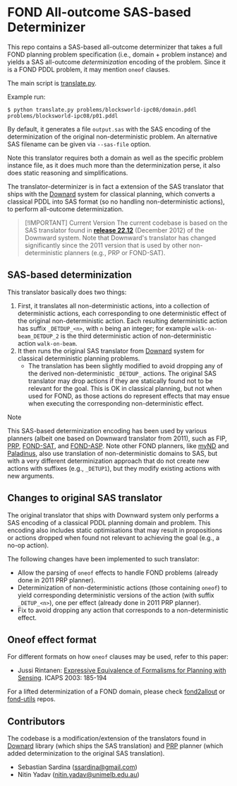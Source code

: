 # FOND All-outcome SAS-based Determinizer

This repo contains a SAS-based all-outcome determinizer that takes a full FOND planning problem specification (i.e., domain + problem instance) and yields a SAS all-outcome _determinization_ encoding of the problem. Since it is a FOND PDDL problem, it may mention `oneof` clauses.

The main script is [translate.py](translate.py).

Example run:

```shell
$ python translate.py problems/blocksworld-ipc08/domain.pddl problems/blocksworld-ipc08/p01.pddl
```

By default, it generates a file `output.sas` with the SAS encoding of the determinization of the original non-deterministic problem. An alternative SAS filename can be given via `--sas-file` option.

Note this translator requires both a domain as well as the specific problem instance file, as it does much more than the determinization perse, it also does static reasoning and simplifications.

The translator-determinizer is in fact a extension of the SAS translator that ships with the [Downard](https://github.com/aibasel/downward) system for classical planning, which converts a classical PDDL into SAS format (so no handling non-deterministic actions), to perform all-outcome determinization. 

> [!IMPORTANT] Current Version
> The current codebase is based on the SAS translator found in [**release 22.12**](https://github.com/aibasel/downward/tree/release-22.12.0) (December 2012) of the Downward system. Note that Downward's translator has changed significantly since the 2011 version that is used by other non-deterministic planners (e.g., PRP or FOND-SAT).

## SAS-based determinization

This translator basically does two things:

1. First, it translates all non-deterministic actions, into a collection of deterministic actions, each corresponding to one deterministic effect of the original non-deterministic action. Each resulting deterministic action has suffix `_DETDUP_<n>`, with `n` being an integer; for example `walk-on-beam_DETDUP_2` is the third deterministic action of non-deterministic action `walk-on-beam`.
2. It then runs the original SAS translator from [Downard](https://github.com/aibasel/downward/tree/main/src/translate) system for classical deterministic planning problems.
   - The translation has been slightly modified to avoid dropping any of the derived non-deterministic `_DETDUP_` actions. The original SAS translator may drop actions if they are statically found not to be relevant for the goal. This is OK in classical planning, but not when used for FOND, as those actions do represent effects that may ensue when executing the corresponding non-deterministic effect.

> [!NOTE]
> This SAS-based determinization encoding has been used by various planners (albeit one based on Downward translator from 2011), such as FIP, [PRP](https://github.com/ssardina-planning/planner-for-relevant-policies), [FOND-SAT](https://github.com/ssardina-planning/FOND-SAT), and [FOND-ASP](https://github.com/idrave/FOND-ASP). Note other FOND planners, like [myND](https://github.com/ssardina-planning/myND) and [Paladinus](https://github.com/ramonpereira/paladinus), also use translation of non-deterministic domains to SAS, but with a very different determinization approach that do not create new actions with suffixes (e.g., `_DETUP1`), but they modify existing actions with new arguments.

## Changes to original SAS translator

The original translator that ships with Downward system only performs a SAS encoding of a classical PDDL planning domain and problem. This encoding also includes static optimisations that may result in propositions or actions dropped when found not relevant to achieving the goal (e.g., a no-op action).

The following changes have been implemented to such translator:

- Allow the parsing of `oneof` effects to handle FOND problems (already done in 2011 PRP planner).
- Determinization of non-deterministic actions (those containing `oneof`) to yield corresponding deterministic versions of the action (with suffix `_DETUP_<n>`), one per effect (already done in 2011 PRP planner).
- Fix to avoid dropping any action that corresponds to a non-deterministic effect.


## Oneof effect format

For different formats on how `oneof` clauses may be used, refer to this paper:

* Jussi Rintanen: [Expressive Equivalence of Formalisms for Planning with Sensing](https://gki.informatik.uni-freiburg.de/papers/Rintanen03expr.pdf). ICAPS 2003: 185-194

For a lifted determinization of a FOND domain, please check [fond2allout](https://github.com/ssardina-research/fond2allout) or [fond-utils](https://github.com/AI-Planning/fond-utils) repos.

## Contributors

The codebase is a modification/extension of the translators found in [Downard](https://github.com/aibasel/downward) library (which ships the SAS translation) and [PRP](https://github.com/QuMuLab/planner-for-relevant-policies) planner (which added determinization to the original SAS translation).

- Sebastian Sardina (ssardina@gmail.com)
- Nitin Yadav (nitin.yadav@unimelb.edu.au)

